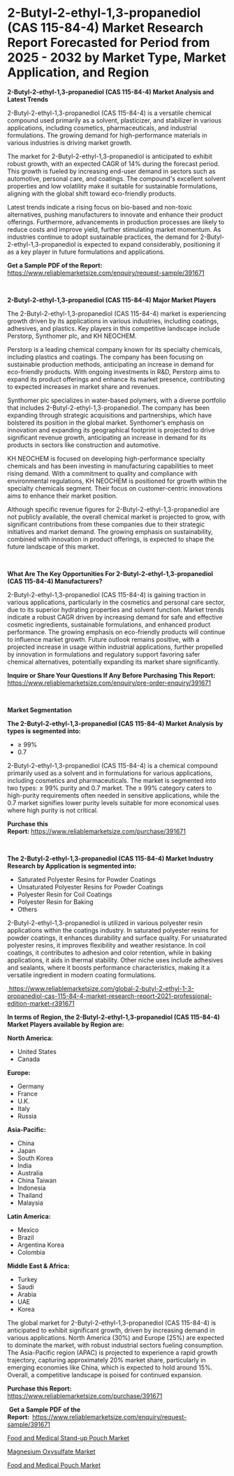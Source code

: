 <p><h1>2-Butyl-2-ethyl-1,3-propanediol (CAS 115-84-4) Market Research Report Forecasted for Period from 2025 -  2032 by Market Type, Market Application, and Region</h1></p><p><strong>2-Butyl-2-ethyl-1,3-propanediol (CAS 115-84-4) Market Analysis and Latest Trends</strong></p>
<p><p>2-Butyl-2-ethyl-1,3-propanediol (CAS 115-84-4) is a versatile chemical compound used primarily as a solvent, plasticizer, and stabilizer in various applications, including cosmetics, pharmaceuticals, and industrial formulations. The growing demand for high-performance materials in various industries is driving market growth.</p><p>The market for 2-Butyl-2-ethyl-1,3-propanediol is anticipated to exhibit robust growth, with an expected CAGR of 14% during the forecast period. This growth is fueled by increasing end-user demand in sectors such as automotive, personal care, and coatings. The compound's excellent solvent properties and low volatility make it suitable for sustainable formulations, aligning with the global shift toward eco-friendly products.</p><p>Latest trends indicate a rising focus on bio-based and non-toxic alternatives, pushing manufacturers to innovate and enhance their product offerings. Furthermore, advancements in production processes are likely to reduce costs and improve yield, further stimulating market momentum. As industries continue to adopt sustainable practices, the demand for 2-Butyl-2-ethyl-1,3-propanediol is expected to expand considerably, positioning it as a key player in future formulations and applications.</p></p>
<p><strong>Get a Sample PDF of the Report:&nbsp;</strong> <a href="https://www.reliablemarketsize.com/enquiry/request-sample/391671?utm_campaign=1845&utm_medium=2&utm_source=Github&utm_content=ia&utm_term=29032025&utm_id=2-butyl-2-ethyl-13-propanediol-cas-115-84-4">https://www.reliablemarketsize.com/enquiry/request-sample/391671</a></p>
<p>&nbsp;</p>
<p><strong>2-Butyl-2-ethyl-1,3-propanediol (CAS 115-84-4) Major Market Players</strong></p>
<p><p>The 2-Butyl-2-ethyl-1,3-propanediol (CAS 115-84-4) market is experiencing growth driven by its applications in various industries, including coatings, adhesives, and plastics. Key players in this competitive landscape include Perstorp, Synthomer plc, and KH NEOCHEM.</p><p>Perstorp is a leading chemical company known for its specialty chemicals, including plastics and coatings. The company has been focusing on sustainable production methods, anticipating an increase in demand for eco-friendly products. With ongoing investments in R&D, Perstorp aims to expand its product offerings and enhance its market presence, contributing to expected increases in market share and revenues.</p><p>Synthomer plc specializes in water-based polymers, with a diverse portfolio that includes 2-Butyl-2-ethyl-1,3-propanediol. The company has been expanding through strategic acquisitions and partnerships, which have bolstered its position in the global market. Synthomer’s emphasis on innovation and expanding its geographical footprint is projected to drive significant revenue growth, anticipating an increase in demand for its products in sectors like construction and automotive.</p><p>KH NEOCHEM is focused on developing high-performance specialty chemicals and has been investing in manufacturing capabilities to meet rising demand. With a commitment to quality and compliance with environmental regulations, KH NEOCHEM is positioned for growth within the specialty chemicals segment. Their focus on customer-centric innovations aims to enhance their market position.</p><p>Although specific revenue figures for 2-Butyl-2-ethyl-1,3-propanediol are not publicly available, the overall chemical market is projected to grow, with significant contributions from these companies due to their strategic initiatives and market demand. The growing emphasis on sustainability, combined with innovation in product offerings, is expected to shape the future landscape of this market.</p></p>
<p>&nbsp;</p>
<p><strong>What Are The Key Opportunities For 2-Butyl-2-ethyl-1,3-propanediol (CAS 115-84-4) Manufacturers?</strong></p>
<p><p>2-Butyl-2-ethyl-1,3-propanediol (CAS 115-84-4) is gaining traction in various applications, particularly in the cosmetics and personal care sector, due to its superior hydrating properties and solvent function. Market trends indicate a robust CAGR driven by increasing demand for safe and effective cosmetic ingredients, sustainable formulations, and enhanced product performance. The growing emphasis on eco-friendly products will continue to influence market growth. Future outlook remains positive, with a projected increase in usage within industrial applications, further propelled by innovation in formulations and regulatory support favoring safer chemical alternatives, potentially expanding its market share significantly.</p></p>
<p><strong>Inquire or Share Your Questions If Any Before Purchasing This Report:</strong> <a href="https://www.reliablemarketsize.com/enquiry/pre-order-enquiry/391671?utm_campaign=1845&utm_medium=2&utm_source=Github&utm_content=ia&utm_term=29032025&utm_id=2-butyl-2-ethyl-13-propanediol-cas-115-84-4">https://www.reliablemarketsize.com/enquiry/pre-order-enquiry/391671</a></p>
<p>&nbsp;</p>
<p><strong>Market Segmentation</strong></p>
<p><strong>The 2-Butyl-2-ethyl-1,3-propanediol (CAS 115-84-4) Market Analysis by types is segmented into:</strong></p>
<p><ul><li>≥ 99%</li><li>0.7</li></ul></p>
<p><p>2-Butyl-2-ethyl-1,3-propanediol (CAS 115-84-4) is a chemical compound primarily used as a solvent and in formulations for various applications, including cosmetics and pharmaceuticals. The market is segmented into two types: ≥ 99% purity and 0.7 market. The ≥ 99% category caters to high-purity requirements often needed in sensitive applications, while the 0.7 market signifies lower purity levels suitable for more economical uses where high purity is not critical.</p></p>
<p><strong>Purchase this Report:&nbsp;</strong><a href="https://www.reliablemarketsize.com/purchase/391671?utm_campaign=1845&utm_medium=2&utm_source=Github&utm_content=ia&utm_term=29032025&utm_id=2-butyl-2-ethyl-13-propanediol-cas-115-84-4">https://www.reliablemarketsize.com/purchase/391671</a></p>
<p>&nbsp;</p>
<p><strong>The 2-Butyl-2-ethyl-1,3-propanediol (CAS 115-84-4) Market Industry Research by Application is segmented into:</strong></p>
<p><ul><li>Saturated Polyester Resins for Powder Coatings</li><li>Unsaturated Polyester Resins for Powder Coatings</li><li>Polyester Resin for Coil Coatings</li><li>Polyester Resin for Baking</li><li>Others</li></ul></p>
<p><p>2-Butyl-2-ethyl-1,3-propanediol is utilized in various polyester resin applications within the coatings industry. In saturated polyester resins for powder coatings, it enhances durability and surface quality. For unsaturated polyester resins, it improves flexibility and weather resistance. In coil coatings, it contributes to adhesion and color retention, while in baking applications, it aids in thermal stability. Other niche uses include adhesives and sealants, where it boosts performance characteristics, making it a versatile ingredient in modern coating formulations.</p></p>
<p><a href="https://www.reliablemarketsize.com/global-2-butyl-2-ethyl-1-3-propanediol-cas-115-84-4-market-research-report-2021-professional-edition-market-r391671?utm_campaign=1845&utm_medium=2&utm_source=Github&utm_content=ia&utm_term=29032025&utm_id=2-butyl-2-ethyl-13-propanediol-cas-115-84-4">&nbsp;https://www.reliablemarketsize.com/global-2-butyl-2-ethyl-1-3-propanediol-cas-115-84-4-market-research-report-2021-professional-edition-market-r391671</a></p>
<p><strong>In terms of Region, the 2-Butyl-2-ethyl-1,3-propanediol (CAS 115-84-4) Market Players available by Region are:</strong></p>
<p>
    <p> <strong> North America: </strong>
        <ul>
            <li>United States</li>
            <li>Canada</li>
        </ul>
        </p> 
    <p> <strong> Europe: </strong>
        <ul>
            <li>Germany</li>
            <li>France</li>
            <li>U.K.</li>
            <li>Italy</li>
            <li>Russia</li>
        </ul>
        </p> 
    <p> <strong> Asia-Pacific: </strong>
        <ul>
            <li>China</li>
            <li>Japan</li>
            <li>South Korea</li>
            <li>India</li>
            <li>Australia</li>
            <li>China Taiwan</li>
            <li>Indonesia</li>
            <li>Thailand</li>
            <li>Malaysia</li>
        </ul>
        </p> 
    <p> <strong> Latin America: </strong>
        <ul>
            <li>Mexico</li>
            <li>Brazil</li>
            <li>Argentina Korea</li>
            <li>Colombia</li>
        </ul>
        </p> 
    <p> <strong> Middle East & Africa: </strong>
        <ul>
            <li>Turkey</li>
            <li>Saudi</li>
            <li>Arabia</li>
            <li>UAE</li>
            <li>Korea</li>
        </ul>
    </p>
    </p>
<p><p>The global market for 2-Butyl-2-ethyl-1,3-propanediol (CAS 115-84-4) is anticipated to exhibit significant growth, driven by increasing demand in various applications. North America (30%) and Europe (25%) are expected to dominate the market, with robust industrial sectors fueling consumption. The Asia-Pacific region (APAC) is projected to experience a rapid growth trajectory, capturing approximately 20% market share, particularly in emerging economies like China, which is expected to hold around 15%. Overall, a competitive landscape is poised for continued expansion.</p></p>
<p><strong>Purchase this Report: </strong><a href="https://www.reliablemarketsize.com/purchase/391671?utm_campaign=1845&utm_medium=2&utm_source=Github&utm_content=ia&utm_term=29032025&utm_id=2-butyl-2-ethyl-13-propanediol-cas-115-84-4">https://www.reliablemarketsize.com/purchase/391671</a></p>
<p>&nbsp;<strong>Get a Sample PDF of the Report:&nbsp;&nbsp;</strong><a href="https://www.reliablemarketsize.com/enquiry/request-sample/391671?utm_campaign=1845&utm_medium=2&utm_source=Github&utm_content=ia&utm_term=29032025&utm_id=2-butyl-2-ethyl-13-propanediol-cas-115-84-4">https://www.reliablemarketsize.com/enquiry/request-sample/391671</a></p>
<p><strong></strong></p>
<p><p><a href="https://github.com/RickHolmes3/Market-Research-Report-List-7/blob/main/food-and-medical-stand-up-pouch-market.md?utm_campaign=1845&utm_medium=2&utm_source=Github&utm_content=ia&utm_term=29032025&utm_id=2-butyl-2-ethyl-13-propanediol-cas-115-84-4">Food and Medical Stand-up Pouch Market</a></p><p><a href="https://github.com/myrieronays5/Market-Research-Report-List-1/blob/main/magnesium-oxysulfate-market.md?utm_campaign=1845&utm_medium=2&utm_source=Github&utm_content=ia&utm_term=29032025&utm_id=2-butyl-2-ethyl-13-propanediol-cas-115-84-4">Magnesium Oxysulfate Market</a></p><p><a href="https://github.com/kohushamudo3/Market-Research-Report-List-1/blob/main/food-and-medical-pouch-market.md?utm_campaign=1845&utm_medium=2&utm_source=Github&utm_content=ia&utm_term=29032025&utm_id=2-butyl-2-ethyl-13-propanediol-cas-115-84-4">Food and Medical Pouch Market</a></p></p>